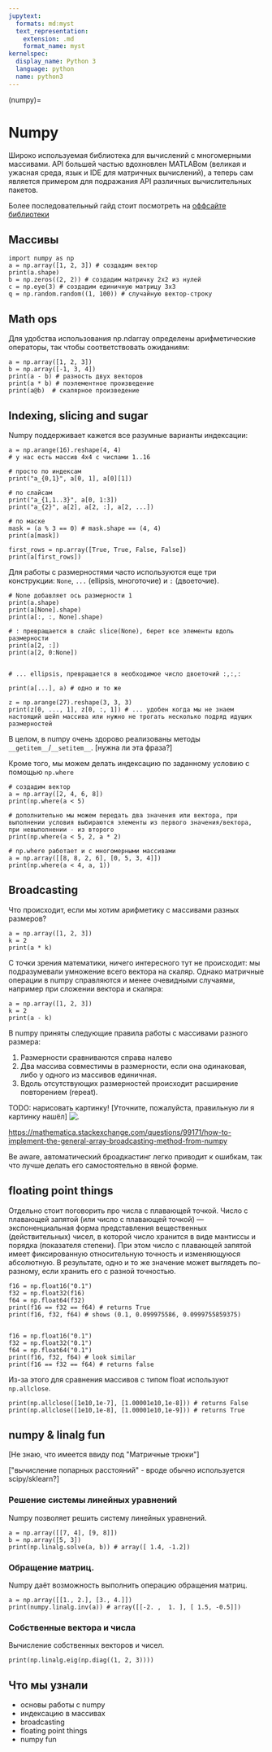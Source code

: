```yaml
---
jupytext:
  formats: md:myst
  text_representation:
    extension: .md
    format_name: myst
kernelspec:
  display_name: Python 3
  language: python
  name: python3
---
```


(numpy)=
# Numpy

Широко используемая библиотека для вычислений с многомерными массивами. API большей частью вдохновлен MATLABом (великая и ужасная среда, язык и IDE для матричных вычислений), а теперь сам является примером для подражания API различных вычислительных пакетов.

Более последовательный гайд стоит посмотреть на [оффсайте библиотеки](https://numpy.org/devdocs/user)


## Массивы


```{code-cell} ipython3
import numpy as np
a = np.array([1, 2, 3]) # создадим вектор
print(a.shape)
b = np.zeros((2, 2)) # создадим матричку 2х2 из нулей
c = np.eye(3) # создадим единичную матрицу 3х3
q = np.random.random((1, 100)) # случайную вектор-строку
```



## Math ops
Для удобства использования np.ndarray определены арифметические операторы, так чтобы соответствовать ожиданиям:

```{code-cell} ipython3
a = np.array([1, 2, 3])
b = np.array([-1, 3, 4])
print(a - b) # разность двух векторов
print(a * b) # поэлементное произведение
print(a@b)  # скалярное произведение

```


## Indexing, slicing and sugar

Numpy поддерживает кажется все разумные варианты индексации:

```{code-cell} ipython3
a = np.arange(16).reshape(4, 4)
# у нас есть массив 4х4 с числами 1..16

# просто по индексам
print("a_{0,1}", a[0, 1], a[0][1])

# по слайсам
print("a_{1,1..3}", a[0, 1:3])
print("a_{2}", a[2], a[2, :], a[2, ...])

# по маске
mask = (a % 3 == 0) # mask.shape == (4, 4)
print(a[mask])

first_rows = np.array([True, True, False, False])
print(a[first_rows])
```

Для работы с размерностями часто используются еще три конструкции: `None`, `...` (ellipsis, многоточие) и `:` (двоеточие).

```{code-cell} ipython3
# None добавляет ось размерности 1
print(a.shape)
print(a[None].shape)
print(a[:, :, None].shape)

# : превращается в слайс slice(None), берет все элементы вдоль размерности
print(a[2, :])
print(a[2, 0:None])


# ... ellipsis, превращается в необходимое число двоеточий :,:,:

print(a[...], a) # одно и то же

z = np.arange(27).reshape(3, 3, 3)
print(z[0, ..., 1], z[0, :, 1]) # ... удобен когда мы не знаем настоящий шейп массива или нужно не трогать несколько подряд идущих размерностей
```

В целом, в numpy очень здорово реализованы методы `__getitem__`/`__setitem__`. [нужна ли эта фраза?]

Кроме того, мы можем делать индексацию по заданному условию с помощью `np.where`

```{code-cell} ipython3
# создадим вектор
a = np.array([2, 4, 6, 8])
print(np.where(a < 5)

# дополнительно мы можем передать два значения или вектора, при выполнении условия выбираются элементы из первого значения/вектора, при невыполнении - из второго
print(np.where(a < 5, 2, a * 2)

# np.where работает и с многомерными массивами
a = np.array([[8, 8, 2, 6], [0, 5, 3, 4]])
print(np.where(a < 4, a, 1))
```


## Broadcasting

Что происходит, если мы хотим арифметику с массивами разных размеров?

```{code-cell} ipython3
a = np.array([1, 2, 3])
k = 2
print(a * k)
```

С точки зрения математики, ничего интересного тут не происходит: мы подразумевали умножение всего вектора на скаляр.
Однако матричные операции в numpy справляются и менее очевидными случаями, например при сложении вектора и скаляра:

```{code-cell} ipython3
a = np.array([1, 2, 3])
k = 2
print(a - k)
```

В numpy приняты следующие правила работы с массивами разного размера:

1. Размерности сравниваются справа налево
2. Два массива совместимы в размерности, если она одинаковая, либо у одного из массивов единичная.
3. Вдоль отсутствующих размерностей происходит расширение повторением (repeat).

TODO: нарисовать картинку!
[Уточните, пожалуйста, правильную ли я картинку нашёл]
![.](https://i.stack.imgur.com/JcKv1.png)

https://mathematica.stackexchange.com/questions/99171/how-to-implement-the-general-array-broadcasting-method-from-numpy

Be aware, автоматический броадкастинг легко приводит к ошибкам, так что лучше делать его самостоятельно в явной форме.


## floating point things

Отдельно стоит поговорить про числа с плавающей точкой.
Число с плавающей запятой (или число с плавающей точкой) — экспоненциальная форма представления вещественных (действительных) чисел, в которой число хранится в виде мантиссы и порядка (показателя степени). При этом число с плавающей запятой имеет фиксированную относительную точность и изменяющуюся абсолютную.
В результате, одно и то же значение может выглядеть по-разному, если хранить его с разной точностью.

```{code-cell} ipython3
f16 = np.float16("0.1")
f32 = np.float32(f16)
f64 = np.float64(f32)
print(f16 == f32 == f64) # returns True
print(f16, f32, f64) # shows (0.1, 0.099975586, 0.0999755859375)


f16 = np.float16("0.1")
f32 = np.float32("0.1")
f64 = np.float64("0.1")
print(f16, f32, f64) # look similar
print(f16 == f32 == f64) # returns false

```

Из-за этого для сравнения массивов с типом float используют `np.allclose`.
```{code-cell} ipython3
print(np.allclose([1e10,1e-7], [1.00001e10,1e-8])) # returns False
print(np.allclose([1e10,1e-8], [1.00001e10,1e-9])) # returns True
```

## numpy & linalg fun

[Не знаю, что имеется ввиду под "Матричные трюки"]

["вычисление попарных расстояний" - вроде обычно используется scipy/sklearn?]


### Решение системы линейных уравнений

Numpy позволяет решить систему линейных уравнений.

```{code-cell} ipython3
a = np.array([[7, 4], [9, 8]])
b = np.array([5, 3])
print(np.linalg.solve(a, b)) # array([ 1.4, -1.2])
```

### Обращение матриц.

Numpy даёт возможность выполнить операцию обращения матриц.

```{code-cell} ipython3
a = np.array([[1., 2.], [3., 4.]])
print(numpy.linalg.inv(a)) # array([[-2. ,  1. ], [ 1.5, -0.5]])
```

### Собственные вектора и числа

Вычисление собственных векторов и чисел.

```{code-cell} ipython3
print(np.linalg.eig(np.diag((1, 2, 3))))
```

## Что мы узнали

- основы работы с numpy
- индексацию в массивах
- broadcasting
- floating point things
- numpy fun
